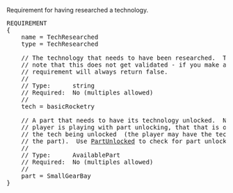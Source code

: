 Requirement for having researched a technology.

<pre>
REQUIREMENT
{
    name = TechResearched
    type = TechResearched

    // The technology that needs to have been researched.  Take special
    // note that this does not get validated - if you make a typo, the
    // requirement will always return false.
    //
    // Type:      string
    // Required:  No (multiples allowed)
    //
    tech = basicRocketry

    // A part that needs to have its technology unlocked.  Note that if the
    // player is playing with part unlocking, that that is only checking for
    // the tech being unlocked  (the player may have the technology, but not
    // the part).  Use <a href=PartUnlocked-Requirement>PartUnlocked</a> to check for part unlocking.
    //
    // Type:      AvailablePart
    // Required:  No (multiples allowed)
    //
    part = SmallGearBay
}
</pre>

